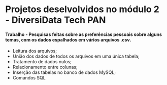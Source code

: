 # Projetos deselvolvidos no módulo 2 - DiversiData Tech PAN

#### Trabalho - Pesquisas feitas sobre as preferências pessoais sobre alguns temas, com os dados espalhados em vários arquivos .csv.
- Leitura dos arquivos;
- União dos dados de todos os arquivos em uma única tabela;
- Tratamento de dados nulos;
- Relacionamento entre colunas;
- Inserção das tabelas no banco de dados MySQL;
- Comandos SQL
